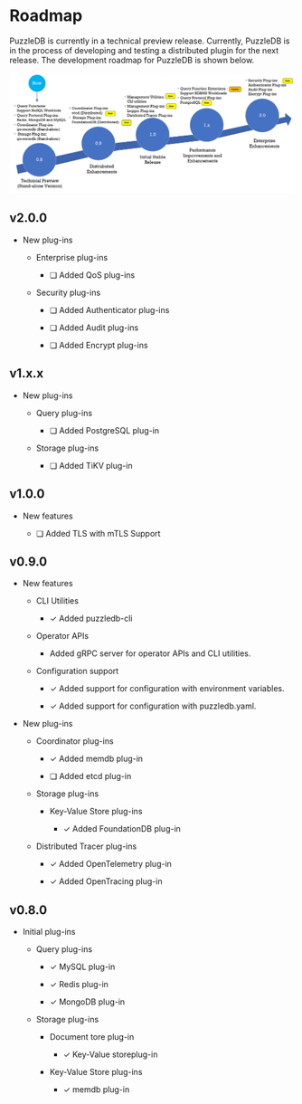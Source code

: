 # Roadmap

PuzzleDB is currently in a technical preview release. Currently, PuzzleDB is in the process of developing and testing a distributed plugin for the next release. The development roadmap for PuzzleDB is shown below.

![doc/img/roadmap](img/roadmap.png)

## v2.0.0

-   New plug-ins

    -   Enterprise plug-ins

        -   ❏ Added QoS plug-ins

    -   Security plug-ins

        -   ❏ Added Authenticator plug-ins﻿

        -   ❏ Added Audit plug-ins

        -   ❏ Added Encrypt plug-ins

## v1.x.x

-   New plug-ins

    -   Query plug-ins

        -   ❏ Added PostgreSQL plug-in

    -   Storage plug-ins

        -   ❏ Added TiKV plug-in

## v1.0.0

-   New features

    -   ❏ Added TLS with mTLS Support

## v0.9.0

-   New features

    -   CLI Utilities

        -   ✓ Added puzzledb-cli

    -   Operator APIs

        -   Added gRPC server for operator APIs and CLI utilities.

    -   Configuration support

        -   ✓ Added support for configuration with environment variables.

        -   ✓ Added support for configuration with puzzledb.yaml.

-   New plug-ins

    -   Coordinator plug-ins

        -   ✓ Added memdb plug-in

        -   ❏ Added etcd plug-in

    -   Storage plug-ins

        -   Key-Value Store plug-ins

            -   ✓ Added FoundationDB plug-in

    -   Distributed Tracer plug-ins

        -   ✓ Added OpenTelemetry plug-in

        -   ✓ Added OpenTracing plug-in

## v0.8.0

-   Initial plug-ins

    -   Query plug-ins

        -   ✓ MySQL plug-in

        -   ✓ Redis plug-in

        -   ✓ MongoDB plug-in

    -   Storage plug-ins

        -   Document tore plug-in

            -   ✓ Key-Value storeplug-in

        -   Key-Value Store plug-ins

            -   ✓ memdb plug-in
